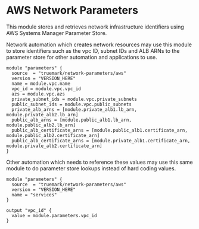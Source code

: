 # AWS Network Parameters

This module stores and retrieves network infrastructure identifiers using
AWS Systems Manager Parameter Store.

Network automation which creates network resources may use this module
to store identifiers such as the vpc ID, subnet IDs and ALB ARNs to
the parameter store for other automation and applications to use.

    module "parameters" {
      source  = "truemark/network-parameters/aws"
      version = "VERSION_HERE"
      name = module.vpc.name
      vpc_id = module.vpc.vpc_id
      azs = module.vpc.azs
      private_subnet_ids = module.vpc.private_subnets
      public_subnet_ids = module.vpc.public_subnets
      private_alb_arns = [module.private_alb1.lb_arn, module.private_alb2.lb_arn]
      public_alb_arns = [module.public_alb1.lb_arn, module.public_alb2.lb_arn]
      public_alb_certificate_arns = [module.public_alb1.certificate_arn, module.public_alb2.certificate_arn]
      public_alb_certificate_arns = [module.private_alb1.certificate_arn, module.private_alb2.certificate_arn]
    }

Other automation which needs to reference these values may use this same
module to do parameter store lookups instead of hard coding values.

    module "parameters" {
      source  = "truemark/network-parameters/aws"
      version = "VERSION_HERE"
      name = "services"
    }

    output "vpc_id" {
      value = module.parameters.vpc_id
    }
